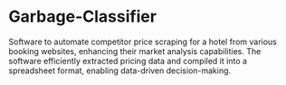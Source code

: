 # Garbage-Classifier
Software to automate competitor price scraping for a hotel from various booking websites, enhancing their market analysis capabilities. The software efficiently extracted pricing data and compiled it into a spreadsheet format, enabling data-driven decision-making.
